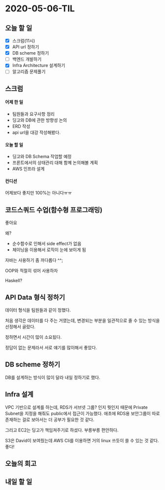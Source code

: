 # 2020-05-06-TIL

## 오늘 할 일

- [x] 스크럼(11시)
- [x] API url 정하기
- [x] DB scheme 정하기
- [ ] 백엔드 개발하기
- [x] Infra Architecture 설계하기
- [ ] 알고리즘 문제풀기

## 스크럼

#### 어제 한 일

- 팀원들과 요구사항 정리
- 딩고와 DB에 관한 방향성 논의
- ERD 작성
- api url을 대강 작성해봤다.

#### 오늘 할 일

- 딩고와 DB Schema 작업할 예정
- 프론트에서의 상태관리 대해 함꼐 논의해볼 계획
- AWS 인프라 설계

#### 컨디션

어제보다 좋지만 100%는 아니다ㅠㅠ

## 코드스쿼드 수업(함수형 프로그래밍)

좋아요

왜?

- 순수함수로 인해서 side effect가 없음
- 체이닝을 이용해서 로직이 눈에 보이게 됨

자바는 사용하기 좀 까다롭다 ^^;

OOP와 적절히 섞어 사용하자

Haskell?

## API Data 형식 정하기

데이터 형식을 팀원들과 같이 정했다.

처음 생각은 데이터를 다 주는 거였는데, 변경되는 부분을 일관적으로 줄 수 있는 방식을 선정해서 골랐다.

정하면서 시간이 많이 소요됬다. 

정답이 없는 문제라서 서로 얘기를 많이해서 좋았다.

## DB scheme 정하기

DB를 설계하는 방식이 많이 달라 내일 정하기로 했다.

## Infra 설계

VPC 기반으로 설계를 하는데, RDS가 서브넷 그룹? 인지 뭣인지 때문에 Private Subnet을 지정을 해줘도 public에서 접근이 가능했다. 애초에 RDS용 보안그룹이 따로 존재하는 걸로 보아서는 더 공부가 필요한 것 같다.

그리고 EC2는 딩고가 책임져주기로 하셨다. 부릉부릉 편안하다.

S3은 David이 보여줬는데 AWS Cli를 이용하면 거의 linux 쓰듯이 쓸 수 있는 것 같다. 좋다!

## 오늘의 회고



## 내일 할 일


